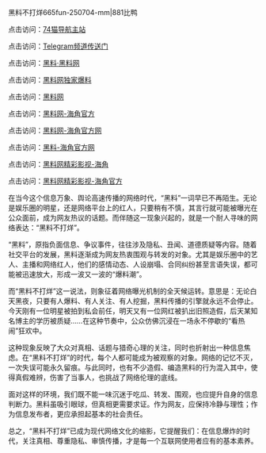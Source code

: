 黑料不打烊665fun-250704-mm|881比鸭

点击访问：<a href="https://74mao.com/">74猫导航主站</a>

点击访问：<a href="https://74mao.com/">Telegram频道传送门</a>

点击访问：<a href="https://heiliaolvzlu3.pages.dev">黑料·黑料网</a>

点击访问：<a href="https://heiliaoyvnrda.pages.dev">黑料网独家爆料</a>

点击访问：<a href="https://fge-7ja.pages.dev/">黑料网</a>

点击访问：<a href="https://jha.pages.dev/">黑料网-海角官方</a>

点击访问：<a href="https://sdbsd.pages.dev/">黑料网-海角官方网</a>

点击访问：<a href="https://gbs-3wd.pages.dev/">黑料-海角官方网</a>

点击访问：<a href="https://sdfsh.pages.dev/">黑料网精彩影视-海角</a>

点击访问：<a href="https://ert-6he.pages.dev/">黑料网精彩影视-海角官方</a>

在当今这个信息万象、舆论高速传播的网络时代，“黑料”一词早已不再陌生。无论是娱乐圈的明星，还是网络平台上的红人，只要稍有不慎，其言行就可能被曝光在公众面前，成为网友热议的话题。而伴随这一现象兴起的，就是一个耐人寻味的网络表达：“黑料不打烊”。

“黑料”，原指负面信息、争议事件，往往涉及隐私、丑闻、道德质疑等内容。随着社交平台的发展，黑料逐渐成为网友热衷围观与转发的对象。尤其是娱乐圈中的艺人、主播和网络红人，他们的感情动态、人设崩塌、合同纠纷甚至言语失误，都可能被迅速放大，形成一波又一波的“爆料潮”。

而“黑料不打烊”这一说法，则象征着网络曝光机制的全天候运转。意思是：无论白天黑夜，只要有人爆料、有人关注、有人挖掘，黑料传播的引擎就永远不会停止。今天刚有一位明星被拍到私会前任，明天又有一位网红被扒出旧照造假，后天某知名博主的学历被质疑……在这种节奏中，公众仿佛沉浸在一场永不停歇的“看热闹”狂欢中。

这种现象反映了大众对真相、话题与猎奇心理的关注，同时也折射出一种信息焦虑。在“黑料不打烊”的时代，每个人都可能成为被观察的对象。网络的记忆不灭，一次失误可能永久留痕。与此同时，也有不少造假、编造黑料的行为混入其中，使得真假难辨，伤害了当事人，也挑战了网络伦理的底线。

面对这样的环境，我们既不能一味沉迷于吃瓜、转发、围观，也应提升自身的信息判断力。黑料虽吸引眼球，但真相更需要求证。作为网友，应保持冷静与理性；作为信息发布者，更应承担起基本的社会责任。

总之，“黑料不打烊”已成为现代网络文化的缩影，它提醒我们：在信息爆炸的时代，关注真相、尊重隐私、审慎传播，才是每一个互联网使用者应有的基本素养。

